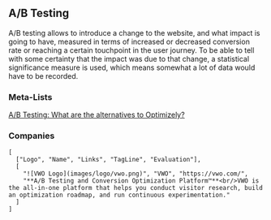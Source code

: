 
## A/B Testing

A/B testing allows to introduce a change to the website, and what impact is going to have, measured in terms of increased or decreased conversion rate or reaching a certain touchpoint in the user journey. To be able to tell with some certainty that the impact was due to that change, a statistical significance measure is used, which means somewhat a lot of data would have to be recorded.

### Meta-Lists

[A/B Testing: What are the alternatives to Optimizely?](https://www.quora.com/A-B-Testing-What-are-the-alternatives-to-Optimizely)

### Companies

```table
[
  ["Logo", "Name", "Links", "TagLine", "Evaluation"],
  [
    "![VWO Logo](images/logo/vwo.png)", "VWO", "https://vwo.com/",
    "**A/B Testing and Conversion Optimization Platform™**<br/>VWO is the all-in-one platform that helps you conduct visitor research, build an optimization roadmap, and run continuous experimentation."
  ]
]
```